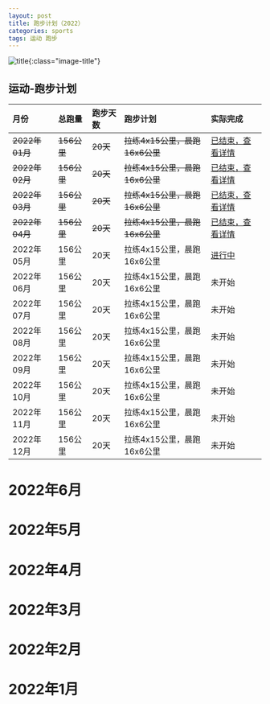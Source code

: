 ```yaml
---
layout: post
title: 跑步计划（2022）
categories: sports 
tags: 运动 跑步
---
```


![title](https://image.sideproject.cn/titlex/titlex_129.jpg){:class="image-title"}

## 运动-跑步计划 ##

| 月份 |  总跑量 | 跑步天数 | 跑步计划 | 实际完成 |
| :--------- | :------ | :--- | :----------- | :--------- |
| ~~2022年01月~~ | ~~156公里~~ | ~~20天~~ | ~~拉练4x15公里，晨跑16x6公里~~ | [已结束，查看详情](#2022年1月) |
| ~~2022年02月~~ | ~~156公里~~ | ~~20天~~ | ~~拉练4x15公里，晨跑16x6公里~~ | [已结束，查看详情](#2022年2月) |
| ~~2022年03月~~ | ~~156公里~~ | ~~20天~~ | ~~拉练4x15公里，晨跑16x6公里~~ | [已结束，查看详情](#2022年3月) |
| ~~2022年04月~~ | ~~156公里~~ | ~~20天~~ | ~~拉练4x15公里，晨跑16x6公里~~ | [已结束，查看详情](#2022年4月) |
| 2022年05月 | 156公里 | 20天 | 拉练4x15公里，晨跑16x6公里 | [进行中](#2022年5月) |
| 2022年06月 | 156公里 | 20天 | 拉练4x15公里，晨跑16x6公里 | 未开始 |
| 2022年07月 | 156公里 | 20天 | 拉练4x15公里，晨跑16x6公里 | 未开始 |
| 2022年08月 | 156公里 | 20天 | 拉练4x15公里，晨跑16x6公里 | 未开始 |
| 2022年09月 | 156公里 | 20天 | 拉练4x15公里，晨跑16x6公里 | 未开始 |
| 2022年10月 | 156公里 | 20天 | 拉练4x15公里，晨跑16x6公里 | 未开始 |
| 2022年11月 | 156公里 | 20天 | 拉练4x15公里，晨跑16x6公里 | 未开始 |
| 2022年12月 | 156公里 | 20天 | 拉练4x15公里，晨跑16x6公里 | 未开始 |

# 2022年6月

# 2022年5月

# 2022年4月

# 2022年3月

# 2022年2月

# 2022年1月